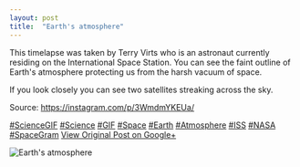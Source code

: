 ```yaml
---
layout: post
title:  "Earth's atmosphere"
---
```


This timelapse was taken by Terry Virts who is an astronaut currently residing on the International Space Station. You can see the faint outline of Earth's atmosphere protecting us from the harsh vacuum of space.  
  
If you look closely you can see two satellites streaking across the sky.   
  
Source: <https://instagram.com/p/3WmdmYKEUa/>  
  
[#ScienceGIF](https://plus.google.com/s/%23ScienceGIF/posts) [#Science](https://plus.google.com/s/%23Science/posts) [#GIF](https://plus.google.com/s/%23GIF/posts) [#Space](https://plus.google.com/s/%23Space/posts) [#Earth](https://plus.google.com/s/%23Earth/posts) [#Atmosphere](https://plus.google.com/s/%23Atmosphere/posts) [#ISS](https://plus.google.com/s/%23ISS/posts) [#NASA](https://plus.google.com/s/%23NASA/posts) [#SpaceGram](https://plus.google.com/s/%23SpaceGram/posts)
[View Original Post on Google+](https://plus.google.com/+ColinSullender/posts/JzQfUa1aa1Q)

![Earth's atmosphere](/assets/img/2015-06-04-Earths-atmosphere.gif)

